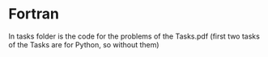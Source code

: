 # Fortran

In tasks folder is the code for the problems of the Tasks.pdf
(first two tasks of the Tasks are for Python, so without them)
